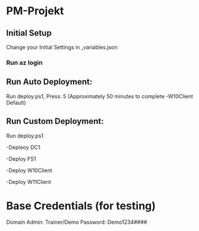 # PM-Projekt

## Initial Setup

Change your Initial Settings in _variables.json


### Run az login

## Run Auto Deployment:

Run deploy.ps1, Press: 5 (Approximately 50 minutes to complete -W10Client Default)

## Run Custom Deployment:

Run deploy.ps1

-Depleoy DC1

-Deploy FS1

-Deploy W10Client

-Deploy W11Client


# Base Credentials (for testing)

Domain Admin:
Trainer/Demo
Password: Demo1234####
